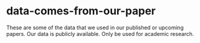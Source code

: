 # data-comes-from-our-paper
These are some of the data that we used in our published or upcoming papers. 
Our data is publicly available.
Only be used for academic research.
